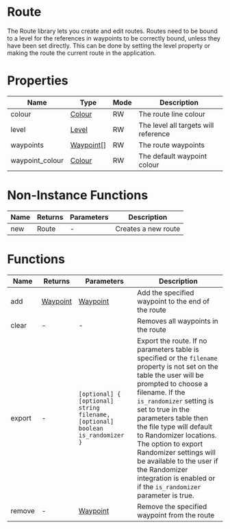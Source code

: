 # Route

The Route library lets you create and edit routes. Routes need to be bound to a level for the references in waypoints to be correctly bound, unless they have been set directly. This can be done by setting the level property or making the route the current route in the application.

# Properties
| Name | Type | Mode | Description |
| ---- | ---- | ---- | ---- |
| colour | [Colour](colour.md) | RW | The route line colour |
| level | [Level](level.md) | RW | The level all targets will reference |
| waypoints | [Waypoint](waypoint.md)[] | RW | The route waypoints |
| waypoint_colour | [Colour](colour.md) | RW | The default waypoint colour |

# Non-Instance Functions

| Name | Returns | Parameters | Description |
| ---- | ------- | ---------- | ----------- |
| new | Route | - | Creates a new route |

# Functions

| Name | Returns | Parameters | Description |
| ---- | ------- | ---------- | ----------- |
| add | [Waypoint](waypoint.md) | [Waypoint](waypoint.md) | Add the specified waypoint to the end of the route |
| clear | - | - | Removes all waypoints in the route |
| export | - | `[optional] { [optional] string filename, [optional] boolean is_randomizer }` | Export the route. If no parameters table is specified or the `filename` property is not set on the table the user will be prompted to choose a filename. If the `is_randomizer` setting is set to true in the parameters table then the file type will default to Randomizer locations. The option to export Randomizer settings will be available to the user if the Randomizer integration is enabled or if the `is_randomizer` parameter is true. |
| remove | - | [Waypoint](waypoint.md) | Remove the specified waypoint from the route |
